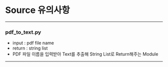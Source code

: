 # Source 유의사항
-------------------
### pdf_to_text.py
- input : pdf file name
- return : string list
- PDF 파일 이름을 입력받아 Text를 추출해 String List로 Return해주는 Module
-------------------
